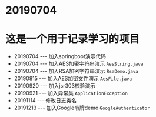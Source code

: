 # 20190704
# 这是一个用于记录学习的项目
* 20190704 --- 加入springboot演示代码
* 20190704 --- 加入AES加密字符串演示 `AesString.java`
* 20190704 --- 加入RSA加密字符串演示 `RsaDemo.java`
* 20190815 --- 加入AES加密文件演示 `AesFile.java`
* 20190920 --- 加入jsr303校验演示 
* 20190921 --- 加入异常类 `ApplicationException`
* 20191114 --- 修改日志类名
* 20191213 --- 加入Google令牌demo `GoogleAuthenticator`
